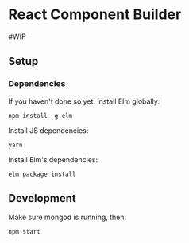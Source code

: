 # React Component Builder

#WIP

## Setup

### Dependencies


If you haven't done so yet, install Elm globally:
```
npm install -g elm
```

Install JS dependencies:
```
yarn
```

Install Elm's dependencies:
```
elm package install
```



## Development

Make sure mongod is running, then:

```
npm start
```


